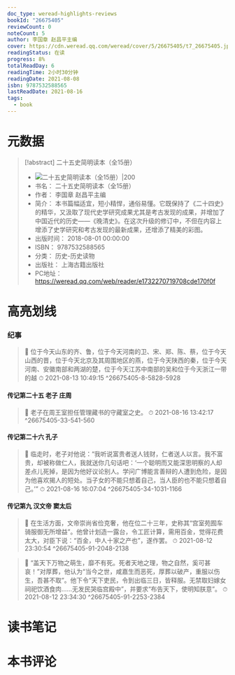 ```yaml
---
doc_type: weread-highlights-reviews
bookId: "26675405"
reviewCount: 0
noteCount: 5
author: 李国章 赵昌平主编
cover: https://cdn.weread.qq.com/weread/cover/5/26675405/t7_26675405.jpg
readingStatus: 在读
progress: 8%
totalReadDay: 6
readingTime: 2小时30分钟
readingDate: 2021-08-08
isbn: 9787532588565
lastReadDate: 2021-08-16
tags:
  - book
---
```

# 元数据
> [!abstract] 二十五史简明读本（全15册）
> - ![ 二十五史简明读本（全15册）|200](https://cdn.weread.qq.com/weread/cover/5/26675405/t7_26675405.jpg)
> - 书名： 二十五史简明读本（全15册）
> - 作者： 李国章 赵昌平主编
> - 简介： 本书篇幅适宜，短小精悍，通俗易懂。它既保持了《二十四史》的精华，又汲取了现代史学研究成果尤其是考古发现的成果，并增加了中国近代的历史——《晚清史》。在这次升级的修订中，不但在内容上增添了史学研究和考古发现的最新成果，还增添了精美的彩图。
> - 出版时间： 2018-08-01 00:00:00
> - ISBN： 9787532588565
> - 分类： 历史-历史读物
> - 出版社： 上海古籍出版社
> - PC地址：https://weread.qq.com/web/reader/e1732270719708cde170f0f

# 高亮划线

### 纪事

> 📌 位于今天山东的齐、鲁，位于今天河南的卫、宋、郑、陈、蔡，位于今天山西的晋，位于今天北京及其周围地区的燕，位于今天陕西的秦，位于今天河南、安徽南部和两湖的楚，位于今天江苏中南部的吴和位于今天浙江一带的越 
> ⏱ 2021-08-13 10:49:15 ^26675405-8-5828-5928

#### 传记第二十五 老子 庄周

> 📌 老子在周王室担任管理藏书的守藏室之史。 
> ⏱ 2021-08-16 13:42:17 ^26675405-33-541-560

#### 传记第二十六 孔子

> 📌 临走时，老子对他说：“我听说富贵者送人钱财，仁者送人以言。我不富贵，却被称做仁人，我就送你几句话吧：‘一个聪明而又能深思明察的人却差点儿死掉，是因为他好议论别人。学问广博能言善辩的人遭到危险，是因为他喜欢揭人的短处。当子女的不能只想着自己，当人臣的也不能只想着自己。’” 
> ⏱ 2021-08-16 16:07:04 ^26675405-34-1031-1166

#### 传记第九 汉文帝 窦太后

> 📌 在生活方面，文帝崇尚省俭克奢，他在位二十三年，史称其“宫室苑囿车骑服御无所增益”。他曾计划造一露台，令工匠计算，需用百金，觉得花费太大，对臣下说：“百金，中人十家之产也”，遂作罢。 
> ⏱ 2021-08-12 23:30:54 ^26675405-91-2048-2138

> 📌 “盖天下万物之萌生，靡不有死。死者天地之理，物之自然，奚可甚哀！”对厚葬，他认为“当今之世，咸嘉生而恶死，厚葬以破产，重服以伤生，吾甚不取”。他下令“天下吏民，令到出临三日，皆释服。无禁取妇嫁女祠祀饮酒食肉……无发民哭临宫殿中”，并要求“布告天下，使明知朕意”。 
> ⏱ 2021-08-12 23:34:30 ^26675405-91-2253-2384

# 读书笔记

# 本书评论

